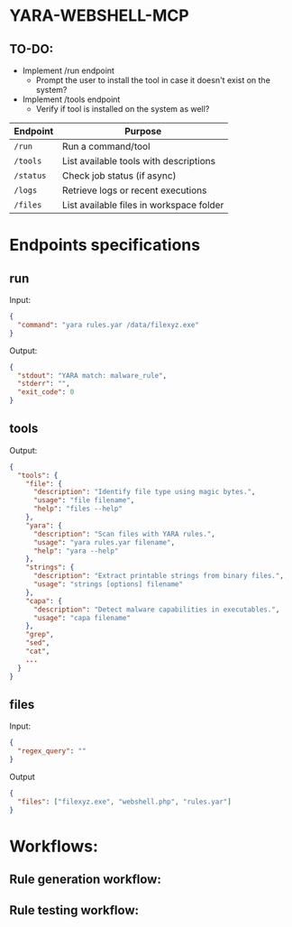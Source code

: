 # YARA-WEBSHELL-MCP

## TO-DO:

- Implement /run endpoint
  - Prompt the user to install the tool in case it doesn't exist on the system?
- Implement /tools endpoint
  - Verify if tool is installed on the system as well?

| Endpoint  | Purpose                                  |
| --------- | ---------------------------------------- |
| `/run`    | Run a command/tool                       |
| `/tools`  | List available tools with descriptions   |
| `/status` | Check job status (if async)              |
| `/logs`   | Retrieve logs or recent executions       |
| `/files`  | List available files in workspace folder |

# Endpoints specifications

## run

Input:

```json
{
  "command": "yara rules.yar /data/filexyz.exe"
}
```

Output:

```json
{
  "stdout": "YARA match: malware_rule",
  "stderr": "",
  "exit_code": 0
}
```

## tools

Output:

```json
{
  "tools": {
    "file": {
      "description": "Identify file type using magic bytes.",
      "usage": "file filename",
      "help": "files --help"
    },
    "yara": {
      "description": "Scan files with YARA rules.",
      "usage": "yara rules.yar filename",
      "help": "yara --help"
    },
    "strings": {
      "description": "Extract printable strings from binary files.",
      "usage": "strings [options] filename"
    },
    "capa": {
      "description": "Detect malware capabilities in executables.",
      "usage": "capa filename"
    },
    "grep",
    "sed",
    "cat",
    ...
  }
}
```

## files

Input:

```json
{
  "regex_query": ""
}
```

Output

```json
{
  "files": ["filexyz.exe", "webshell.php", "rules.yar"]
}
```

# Workflows:

## Rule generation workflow:

## Rule testing workflow:

